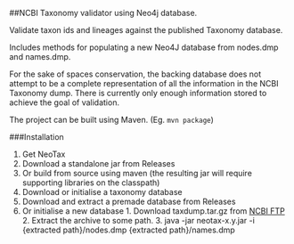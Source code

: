 ##NCBI Taxonomy validator using Neo4j database.

Validate taxon ids and lineages against the published Taxonomy database.

Includes methods for populating a new Neo4J database from nodes.dmp and names.dmp.

For the sake of spaces conservation, the backing database does not attempt to be a complete representation of all the information in the NCBI Taxonomy dump. There is currently only enough information stored to achieve the goal of validation.

The project can be built using Maven. (Eg. ```mvn package```)

###Installation

1. Get NeoTax
  1. Download a standalone jar from Releases
  2. Or build from source using maven (the resulting jar will require supporting libraries on the classpath)
2. Download or initialise a taxonomy database
  1. Download and extract a premade database from Releases
  2. Or initialise a new database
    1. Download taxdump.tar.gz from [NCBI FTP](ftp://ftp.ncbi.nlm.nih.gov/pub/taxonomy/)
    2. Extract the archive to some path.
    3. java -jar neotax-x.y.jar -i {extracted path}/nodes.dmp {extracted path}/names.dmp
